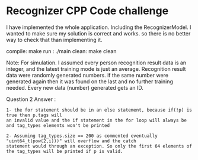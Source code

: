 # Recognizer CPP Code challenge

I have implemented the whole application. Including the RecognizerModel. 
I wanted to make sure my solution is correct and works. so there is no better way to check that than implementing it. 

compile: make
run : ./main
clean: make clean

Note: 
	For simulation. I assumed every person recognition result data is an integer, 
	and the latest training mode is just an average. Recognition result data were randomly generated numbers. if the same number were generated again then it was found on the last and no further training needed. Every new data (number) generated gets an ID.  

Question 2 Answer :

	1- the for statement should be in an else statement, because if(!p) is true then p.tags will
	an invalid value and the if statement in the for loop will always be and tag_types elements won't be printed
	
	2- Assuming tag_types.size == 200 as commented eventually "uint64_t(pow(2,i)))" will overflow and the catch 
	statement would through an exception. So only the first 64 elements of the tag_types will be printed if p is valid. 
	
	
